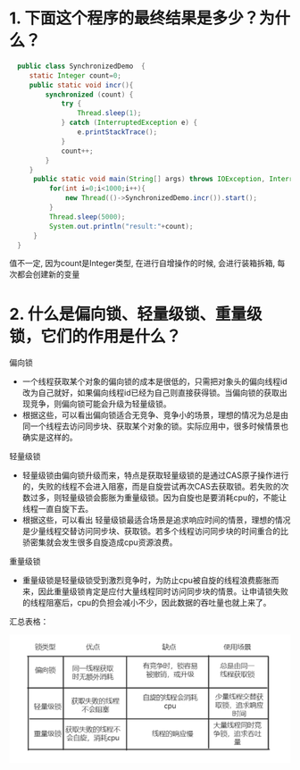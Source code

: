# 1. 下面这个程序的最终结果是多少？为什么？

```java
  public class SynchronizedDemo  {
     static Integer count=0;
     public static void incr(){
         synchronized (count) {
             try {
                 Thread.sleep(1);
             } catch (InterruptedException e) {
                 e.printStackTrace();
             }
             count++;
         }
     }
      public static void main(String[] args) throws IOException, InterruptedException {
          for(int i=0;i<1000;i++){
              new Thread(()->SynchronizedDemo.incr()).start();
          }
          Thread.sleep(5000);
          System.out.println("result:"+count);
      }
  }
```

值不一定, 因为count是Integer类型, 在进行自增操作的时候, 会进行装箱拆箱, 每次都会创建新的变量

# 2. 什么是偏向锁、轻量级锁、重量级锁，它们的作用是什么？

偏向锁
* 一个线程获取某个对象的偏向锁的成本是很低的，只需把对象头的偏向线程id改为自己就好，如果偏向线程id已经为自己则直接获得锁。当偏向锁的获取出现竞争，则偏向锁可能会升级为轻量级锁。
* 根据这些，可以看出偏向锁适合无竞争、竞争小的场景，理想的情况为总是由同一个线程去访问同步块、获取某个对象的锁。实际应用中，很多时候情景也确实是这样的。

轻量级锁
* 轻量级锁由偏向锁升级而来，特点是获取轻量级锁的是通过CAS原子操作进行的，失败的线程不会进入阻塞，而是自旋尝试再次CAS去获取锁。若失败的次数过多，则轻量级锁会膨胀为重量级锁。因为自旋也是要消耗cpu的，不能让线程一直自旋下去。
* 根据这些，可以看出 轻量级锁最适合场景是追求响应时间的情景，理想的情况是少量线程交替访问同步块、获取锁。若多个线程访问同步块的时间重合的比骄密集就会发生很多自旋造成cpu资源浪费。

重量级锁
* 重量级锁是轻量级锁受到激烈竞争时，为防止cpu被自旋的线程浪费膨胀而来，因此重量级锁肯定是应付大量线程同时访问同步块的情景。让申请锁失败的线程阻塞后，cpu的负担会减小不少，因此数据的吞吐量也就上来了。


汇总表格：

![](homeworkMD/锁.jpg)